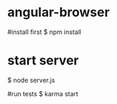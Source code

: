 # angular-browser

#install first
$ npm install

# start server
$ node server.js

#run tests
$ karma start
